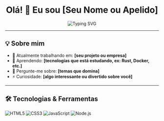 <h1 align="center">Olá! 👋 Eu sou [Seu Nome ou Apelido]</h1>

<p align="center">
  <img src="https://readme-typing-svg.demolab.com?font=Fira+Code&pause=1000&center=true&vCenter=true&width=435&lines=Desenvolvedor+Full-Stack;Apaixonado+por+Tecnologia;Sempre+aprendendo+coisas+novas" alt="Typing SVG" />
</p>

---

## 💡 Sobre mim

- 🔭 Atualmente trabalhando em: **[seu projeto ou empresa]**
- 🌱 Aprendendo: **[tecnologias que está estudando, ex: Rust, Docker, etc.]**
- 💬 Pergunte-me sobre: **[temas que domina]**
- ⚡ Curiosidade: **[algo interessante ou divertido sobre você]**

---

## 🛠️ Tecnologias & Ferramentas

![HTML5](https://img.shields.io/badge/-HTML5-E34F26?logo=html5&logoColor=white&style=flat)
![CSS3](https://img.shields.io/badge/-CSS3-1572B6?logo=css3&logoColor=white&style=flat)
![JavaScript](https://img.shields.io/badge/-JavaScript-F7DF1E?logo=javascript&logoColor=black&style=flat)
![Node.js](https://img.shie)
